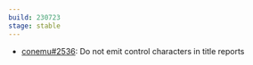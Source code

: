 ```yaml
---
build: 230723
stage: stable
---
```


* [conemu#2536](https://github.com/Maximus5/ConEmu/issues/2536): Do not emit control characters in title reports
